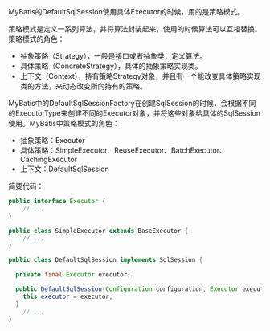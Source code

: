 MyBatis的DefaultSqlSession使用具体Executor的时候，用的是策略模式。

策略模式是定义一系列算法，并将算法封装起来，使用的时候算法可以互相替换。策略模式的角色：

- 抽象策略（Strategy），一般是接口或者抽象类，定义算法。
- 具体策略（ConcreteStrategy），具体的抽象策略实现类。
- 上下文（Context），持有策略Strategy对象，并且有一个能改变具体策略实现类的方法，来动态改变所向持有的策略。

MyBatis中的DefaultSqlSessionFactory在创建SqlSession的时候，会根据不同的ExecutorType来创建不同的Executor对象，并将这些对象给具体的SqlSession使用。MyBatis中策略模式的角色：

- 抽象策略：Executor
- 具体策略：SimpleExecutor、ReuseExecutor、BatchExecutor、CachingExecutor
- 上下文：DefaultSqlSession

简要代码：

```java
public interface Executor {
    // ...
}
```

```java
public class SimpleExecutor extends BaseExecutor {
    // ...
}
```

```java
public class DefaultSqlSession implements SqlSession {

  private final Executor executor;

  public DefaultSqlSession(Configuration configuration, Executor executor, boolean autoCommit) {
    this.executor = executor;
  }
    // ...
}
```

